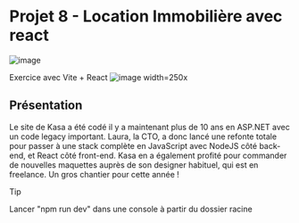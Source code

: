 # Projet 8 - Location Immobilière avec react
![image](https://github.com/Weeskin/P8_-_Location_immobiliere_avec_react/assets/115654885/118f97bf-b2d5-4c03-a90e-267636e9d8b2)

Exercice avec Vite + React ![image width=250x](https://seeklogo.com/images/V/vite-logo-BFD4283991-seeklogo.com.png)

## Présentation
Le site de Kasa a été codé il y a maintenant plus de 10 ans en ASP.NET avec un code legacy important. 
Laura, la CTO, a donc lancé une refonte totale pour passer à une stack complète en JavaScript avec NodeJS côté back-end, et React côté front-end. Kasa en a également profité pour commander de nouvelles maquettes auprès de son designer habituel, qui est en freelance. Un gros chantier pour cette année !

> [!TIP]
Lancer "npm run dev" dans une console à partir du dossier racine
